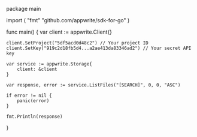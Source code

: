 package main

import (
    "fmt"
    "github.com/appwrite/sdk-for-go"
)

func main() {
    var client := appwrite.Client{}

    client.SetProject("5df5acd0d48c2") // Your project ID
    client.SetKey("919c2d18fb5d4...a2ae413da83346ad2") // Your secret API key

    var service := appwrite.Storage{
        client: &client
    }

    var response, error := service.ListFiles("[SEARCH]", 0, 0, "ASC")

    if error != nil {
        panic(error)
    }

    fmt.Println(response)
}
